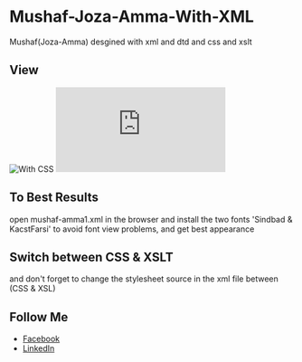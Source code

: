 # Mushaf-Joza-Amma-With-XML
Mushaf(Joza-Amma) desgined with xml and dtd and css and xslt
## View
![With CSS](https://github.com/yassersaidi/Mushaf-Juza-Amma-XML/blob/master/Demo%20Pics/With%20CSS.png)
![With XSL](https://github.com/yassersaidi/Mushaf-Juza-Amma-XML/blob/master/Demo%20Pics/With%20CSS.xsl)

## To Best Results

open mushaf-amma1.xml in the browser and install the two fonts 'Sindbad & KacstFarsi' to avoid font view problems, and get best appearance

## Switch between CSS & XSLT

and don't forget to change the stylesheet source in the xml file between (CSS & XSL)

## Follow Me
- [Facebook](https://www.facebook.com/sohoper10) <br/>
- [LinkedIn](https://www.linkedin.com/in/yasser-saidi-229275197) <br/>



